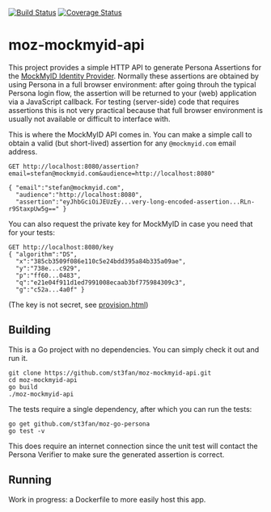 [![Build Status](https://travis-ci.org/st3fan/moz-mockmyid-api.svg?branch=master)](https://travis-ci.org/st3fan/moz-mockmyid-api) [![Coverage Status](https://coveralls.io/repos/st3fan/moz-mockmyid-api/badge.png)](https://coveralls.io/r/st3fan/moz-mockmyid-api)

moz-mockmyid-api
================

This project provides a simple HTTP API to generate Persona Assertions for the [MockMyID Identity Provider](https://mockmyid.com/). Normally these assertions are obtained by using Persona in a full browser environment: after going throuh the typical Persona login flow, the assertion will be returned to your (web) application via a JavaScript callback. For testing (server-side) code that requires assertions this is not very practical because that full browser environment is usually not available or difficult to interface with.

This is where the MockMyID API comes in. You can make a simple call to obtain a valid (but short-lived) assertion for any `@mockmyid.com` email address.

```
GET http://localhost:8080/assertion?email=stefan@mockmyid.com&audience=http://localhost:8080"

{ "email":"stefan@mockmyid.com",
  "audience":"http://localhost:8080",
  "assertion":"eyJhbGciOiJEUzEy...very-long-encoded-assertion...RLn-r9StaxpUw5g==" }
```

You can also request the private key for MockMyID in case you need that for your tests:

```
GET http://localhost:8080/key
{ "algorithm":"DS",
  "x":"385cb3509f086e110c5e24bdd395a84b335a09ae",
  "y":"738e...c929",
  "p":"ff60...0483",
  "q":"e21e04f911d1ed7991008ecaab3bf775984309c3",
  "g":"c52a...4a0f" }
```

(The key is not secret, see [provision.html](https://github.com/callahad/mockmyid/blob/master/public_html/browserid/provision.html))

Building
--------

This is a Go project with no dependencies. You can simply check it out and run it.

```
git clone https://github.com/st3fan/moz-mockmyid-api.git
cd moz-mockmyid-api
go build
./moz-mockmyid-api
```

The tests require a single dependency, after which you can run the tests:

```
go get github.com/st3fan/moz-go-persona
go test -v
```

This does require an internet connection since the unit test will contact the Persona Verifier to make sure the generated assertion is correct.

Running
-------

Work in progress: a Dockerfile to more easily host this app.

